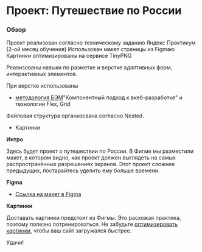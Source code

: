 # Проект: Путешествие по России

### Обзор

Проект реализован согласно техническому заданию Яндекс Практикум (2-ой месяц обучения)
Использован макет страницы из Figmaю Картинки оптимизированы на сервисе TinyPNG

Реализованы навыки по разметке и верстке адаптивных форм, интерактивных элементов.

При верстке использованы
* [методология БЭМ]()"Компонентный подход к вкеб-разработке"
и технологии Flex, Grid

Файловая структура организована согласно Nested.

- Картинки

**Интро**

Здесь будет проект о путешествии по России.
В Фигме мы разместили макет, в котором видно, как проект должен выглядеть на самых распространённых разрешениях экранов.
Этот проект сложнее предыдущих, постарайтесь уделить ему больше времени.

**Figma**

- [Ссылка на макет в Figma](https://www.figma.com/file/5S2WSbEFL6awjVWJ0NWL8Q/Sprint-3_-Russia-_-desktop-mobile?node-id=28503%3A0)

**Картинки**

Доставать картинки предстоит из Фигмы. Это расхожая практика, поэтому полезно потренироваться.
Не забудьте [оптимизировать картинки](https://tinypng.com/), чтобы ваш сайт загружался быстрее.

Удачи!
